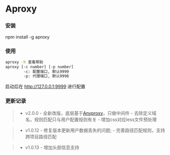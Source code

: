 # Aproxy

### 安装

npm install -g aproxy

### 使用

````bash
aproxy -h 查看帮助
aproxy [-c number] [-p number]
        -c: 配置端口, 默认9999
        -p: 代理端口, 默认9998
````

启动后在 http://127.0.0.1:9999 进行配置

### 更新记录

> - v2.0.0
     - 全新改版，底层基于[Anyproxy](https://github.com/alibaba/anyproxy)，只做中间件
     - 去除定义域名，规则匹配只与用户配置规则有关
     - 增加css对应less文件预处理

> - v1.0.12
     - 修复版本更新用户数据丢失的问题;
     - 完善路径匹配规则，支持跨项目路径匹配

> - v1.0.13
     - 增加头部信息支持
